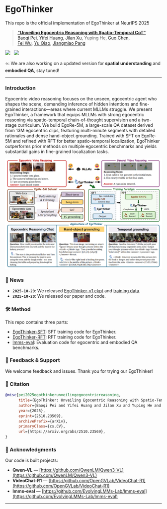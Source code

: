 # EgoThinker

This repo is the official implementation of EgoThinker at NeurIPS 2025

> **["Unveiling Egocentric Reasoning with
Spatio-Temporal CoT"](https://arxiv.org/abs/2510.23569)**<br>
> [Baoqi Pei](https://scholar.google.com/citations?user=sTCkd54AAAAJ), [Yifei Huang](https://scholar.google.com/citations?user=RU8gNcgAAAAJ), [Jilan Xu](https://scholar.google.com/citations?user=mf2U64IAAAAJ), Yuping He, [Guo Chen](https://scholar.google.com/citations?user=lRj3moAAAAAJ),<br> 
> [Fei Wu](https://scholar.google.com/citations?user=XJLn4MYAAAAJ),  [Yu Qiao](https://scholar.google.com/citations?user=gFtI-8QAAAAJ), [Jiangmiao Pang](https://scholar.google.com/citations?user=ssSfKpAAAAAJ&hl=zh-CN&oi=ao)<br>


<a href="https://huggingface.co/hyf015/EgoThinker-v1"><img src="https://img.shields.io/badge/%F0%9F%A4%97%20Hugging%20Face-Model-blue"></a> &nbsp;
<a href="https://huggingface.co/datasets/hyf015/EgoThinker-SFT-Dataset"><img src="https://img.shields.io/badge/%F0%9F%A4%97%20Hugging%20Face-Dataset-orange"></a> &nbsp;

⭐️: We are also working on a updated version for **spatial understanding** and **embodied QA**, stay tuned! 


---

### Introduction

Egocentric video reasoning focuses on the unseen, egocentric agent who shapes the scene, demanding inference of hidden intentions and fine-grained interactions—areas where current MLLMs struggle. We present EgoThinker, a framework that equips MLLMs with strong egocentric reasoning via spatio-temporal chain-of-thought supervision and a two-stage curriculum. We build EgoRe-5M, a large-scale QA dataset derived from 13M egocentric clips, featuring multi-minute segments with detailed rationales and dense hand–object grounding. Trained with SFT on EgoRe-5M and refined with RFT for better spatio-temporal localization, EgoThinker outperforms prior methods on multiple egocentric benchmarks and yields substantial gains in fine-grained localization tasks.

<div align="center">
<img src="assets/teaser.jpg">
</div> 


### 📰 News

- **`2025-10-29`**: We released [EgoThinker-v1 ckpt](https://huggingface.co/hyf015/EgoThinker-v1) and [training data](https://huggingface.co/datasets/hyf015/EgoThinker-SFT-Dataset).
- **`2025-10-28`**: We released our paper and code.

### 🛠️ Method

This repo contains three parts:

- [EgoThinker-SFT](https://github.com/InternRobotics/EgoThinker/tree/main/EgoThinker-SFT): SFT training code for EgoThinker.
- [EgoThinker-RFT](https://github.com/InternRobotics/EgoThinker/tree/main/EgoThinker-RFT): RFT training code for EgoThinker. 
- [lmms-eval](https://github.com/InternRobotics/EgoThinker/tree/main/lmms-eval): Evaluation code for egocentric and embodied QA benchmarks.

### 🤗 Feedback & Support

We welcome feedback and issues. Thank you for trying our EgoThinker!

### 📜 Citation

```bibtex
@misc{pei2025egothinkerunveilingegocentricreasoning,
      title={EgoThinker: Unveiling Egocentric Reasoning with Spatio-Temporal CoT}, 
      author={Baoqi Pei and Yifei Huang and Jilan Xu and Yuping He and Guo Chen and Fei Wu and Yu Qiao and Jiangmiao Pang},
      year={2025},
      eprint={2510.23569},
      archivePrefix={arXiv},
      primaryClass={cs.CV},
      url={https://arxiv.org/abs/2510.23569}, 
}
```

### 📄 Acknowledgments

Our code is built projects:

* **Qwen-VL** — [https://github.com/QwenLM/Qwen3-VL](https://github.com/QwenLM/Qwen3-VL)
* **VideoChat-R1** — [https://github.com/OpenGVLab/VideoChat-R1](https://github.com/OpenGVLab/VideoChat-R1)
* **lmms-eval** — [https://github.com/EvolvingLMMs-Lab/lmms-eval](https://github.com/EvolvingLMMs-Lab/lmms-eval)


---

